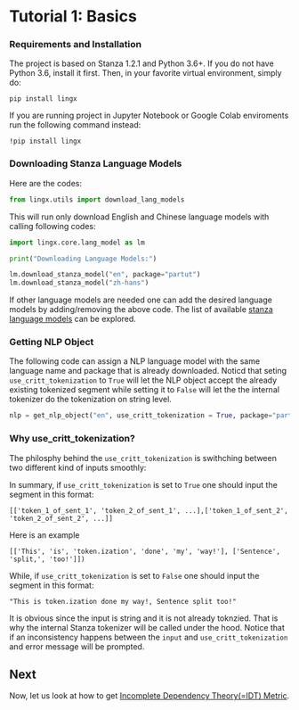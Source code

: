 # Tutorial 1: Basics

### Requirements and Installation

The project is based on Stanza 1.2.1 and Python 3.6+. If you do not have Python 3.6, install it first. Then, in your favorite virtual environment, simply do:

```
pip install lingx
```
If you are running project in Jupyter Notebook or Google Colab enviroments run the following command instead:  
```
!pip install lingx
```

### Downloading Stanza Language Models

Here are the codes:

```python
from lingx.utils import download_lang_models
```
This will run only download English and Chinese language models with calling following codes:

```python
import lingx.core.lang_model as lm

print("Downloading Language Models:")

lm.download_stanza_model("en", package="partut")
lm.download_stanza_model("zh-hans")
```

If other language models are needed one can add the desired language models by adding/removing the above code. The list of available [stanza language models](https://stanfordnlp.github.io/stanza/available_models.html) can be explored.

### Getting NLP Object

The following code can assign a NLP language model with the same language name and package that is already downloaded. Noticd that seting `use_critt_tokenization` to `True` will let the NLP object accept the already existing tokenized segment while setting it to `False` will let the the internal tokenizer do the tokenization on string level. 

```python
nlp = get_nlp_object("en", use_critt_tokenization = True, package="partut")

```

### Why use_critt_tokenization?

The philosphy behind the `use_critt_tokenization` is swithching between two different kind of inputs smoothly:

In summary, if `use_critt_tokenization` is set to `True` one should input the segment in this format:

```console
[['token_1_of_sent_1', 'token_2_of_sent_1', ...],['token_1_of_sent_2', 'token_2_of_sent_2', ...]]
```
Here is an example 

```console
[['This', 'is', 'token.ization', 'done', 'my', 'way!'], ['Sentence', 'split,', 'too!']])  
```

While, if `use_critt_tokenization` is set to `False` one should input the segment in this format:

```console
"This is token.ization done my way!, Sentence split too!"
```

It is obvious since the input is string and it is not already toknzied. That is why the internal Stanza tokenizer will be called under the hood. Notice that if an inconsistency happens between the `input` and `use_critt_tokenization` and error message will be prompted.

## Next

Now, let us look at how to get [Incomplete Dependency Theory(=IDT) Metric](TUTORIAL_2_IDT.md).
